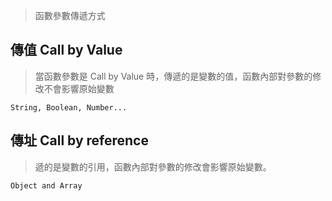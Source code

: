 
> 函數參數傳遞方式

## 傳值 Call by Value

> 當函數參數是 Call by Value 時，傳遞的是變數的值，函數內部對參數的修改不會影響原始變數

```JS
String, Boolean, Number...
```


## 傳址 Call by reference 

> 遞的是變數的引用，函數內部對參數的修改會影響原始變數。

```JS
Object and Array
```
